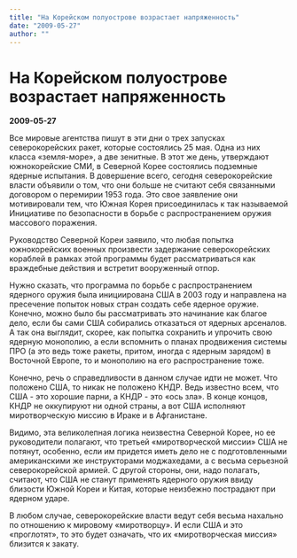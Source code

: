 ```yaml
---
title: "На Корейском полуострове возрастает напряженность"
date: "2009-05-27"
author: ""
---
```


# На Корейском полуострове возрастает напряженность

**2009-05-27** 

Все мировые агентства пишут в эти дни о трех запусках северокорейских ракет, которые состоялись 25 мая. Одна из них класса «земля-море», а две зенитные. В этот же день, утверждают южнокорейские СМИ, в Северной Корее состоялись подземные ядерные испытания. В довершение всего, сегодня северокорейские власти объявили о том, что они больше не считают себя связанными договором о перемирии 1953 года. Это свое заявление они мотивировали  тем, что Южная Корея присоединилась к так называемой Инициативе по безопасности в борьбе с распространением оружия массового поражения.

Руководство Северной Кореи заявило, что любая попытка южнокорейских военных произвести задержание северокорейских кораблей в рамках этой программы будет рассматриваться как враждебные действия и встретит вооруженный отпор.

Нужно сказать, что программа по борьбе с распространением ядерного оружия была инициирована США в 2003 году и направлена на пресечение попыток новых  стран создать себе ядерное оружие. Конечно, можно было бы рассматривать это начинание как благое дело, если бы сами США собирались отказаться от ядерных арсеналов. А так она выглядит, скорее, как попытка сохранить и упрочить свою ядерную монополию, а если вспомнить о планах продвижения системы ПРО (а это ведь тоже ракеты, притом, иногда с ядерным зарядом) в Восточной Европе, то и монополию на его распространение тоже.

Конечно, речь о справедливости в данном случае идти не может. Что положено США, то никак не положено КНДР. Ведь известно всем, что США  - это хорошие парни, а КНДР - это «ось зла». В конце концов, КНДР не оккупируют ни одной страны, а вот США исполняют миротворческую миссию в Ираке и в Афганистане.

Видимо, эта великолепная логика неизвестна Северной Корее, но ее руководители полагают, что третьей «миротворческой миссии» США не потянут, особенно, если им придется иметь дело не с подготовленными американскими же инструкторами моджахедами, а с весьма серьезной северокорейской армией. С другой стороны, они, надо полагать, считают, что США не станут применять ядерного оружия ввиду близости Южной Кореи и Китая, которые неизбежно пострадают при ядерном ударе.

В любом случае, северокорейские власти ведут себя весьма нахально по отношению к мировому «миротворцу». И если США и это «проглотят», то это будет означать, что их «миротворческая миссия» близится к закату.